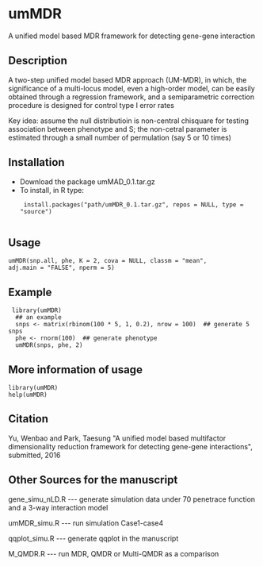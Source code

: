 # umMDR
A unified model based MDR framework for detecting gene-gene interaction


## Description
 A two-step unified model based MDR approach (UM-MDR), in which, the significance of a multi-locus model, even a high-order model, can be easily obtained through a regression framework, and a semiparametric correction procedure is designed for control type I error rates


Key idea: assume the null distributioin is non-central chisquare for testing association between phenotype and S;
the non-cetral parameter is estimated through a small number of permulation (say 5 or 10 times)

## Installation
* Download the package umMAD_0.1.tar.gz
* To install, in R type: 
  ```
   install.packages("path/umMDR_0.1.tar.gz", repos = NULL, type = "source")
   
  ```
## Usage 
  ```
  umMDR(snp.all, phe, K = 2, cova = NULL, classm = "mean",
  adj.main = "FALSE", nperm = 5)
  ```
 
## Example 
  ```
   library(umMDR)
    ## an example
    snps <- matrix(rbinom(100 * 5, 1, 0.2), nrow = 100)  ## generate 5 snps
    phe <- rnorm(100)  ## generate phenotype
    umMDR(snps, phe, 2)
  ```

## More information of usage
 
```
library(umMDR)
help(umMDR)
```



## Citation
Yu, Wenbao and Park, Taesung "A unified model based multifactor dimensionality reduction framework for detecting gene-gene interactions", submitted, 2016

## Other Sources for the manuscript

gene_simu_nLD.R --- generate simulation data under 70 penetrace function and a 3-way interaction model

umMDR_simu.R --- run simulation Case1-case4

qqplot_simu.R --- generate qqplot in the manuscript

M_QMDR.R --- run MDR, QMDR or Multi-QMDR as a comparison

